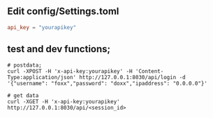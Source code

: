 
## Edit config/Settings.toml
```toml
api_key = "yourapikey"
```

## test and dev functions;

```shell
# postdata;
curl -XPOST -H 'x-api-key:yourapikey' -H 'Content-Type:application/json' http://127.0.0.1:8030/api/login -d '{"username": "foxx","password": "doxx","ipaddress": "0.0.0.0"}'
```
```shell
# get data
curl -XGET -H 'x-api-key:yourapikey' http://127.0.0.1:8030/api/<session_id>
```
